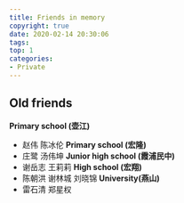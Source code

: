 ```yaml
---
title: Friends in memory
copyright: true
date: 2020-02-14 20:30:06
tags: 
top: 1
categories: 
- Private
---
```


## Old friends
**Primary school (壶江)**
- 赵伟 陈冰伦 
**Primary school (宏隆)**
- 庄鹭 汤伟坤 
**Junior high school (霞浦民中)**
- 谢岳志 王莉莉
**High school (宏翔)**
- 陈朝洪 谢林城 刘晓锦 
**University(燕山)**
- 雷石清 郑星权

